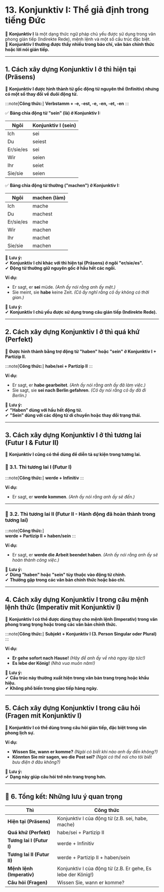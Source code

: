 # **13. Konjunktiv I: Thể giả định trong tiếng Đức**

📌 **Konjunktiv I** là một dạng thức ngữ pháp chủ yếu được sử dụng trong văn phong gián tiếp (Indirekte Rede), mệnh lệnh và một số cấu trúc đặc biệt.  
📌 **Konjunktiv I thường được thấy nhiều trong báo chí, văn bản chính thức hoặc lời nói gián tiếp.**

---

## **1. Cách xây dựng Konjunktiv I ở thì hiện tại (Präsens)**

📌 **Konjunktiv I được hình thành từ gốc động từ nguyên thể (Infinitiv) nhưng có một số thay đổi về đuôi động từ.**

:::note[**Công thức:**]
**Verbstamm + -e, -est, -e, -en, -et, -en**
:::

✅ **Bảng chia động từ "sein" (là) ở Konjunktiv I:**

|**Ngôi**|**Konjunktiv I (sein)**|
|---|---|
|Ich|sei|
|Du|seiest|
|Er/sie/es|sei|
|Wir|seien|
|Ihr|seiet|
|Sie/sie|seien|

✅ **Bảng chia động từ thường ("machen") ở Konjunktiv I:**

|**Ngôi**|**machen (làm)**|
|---|---|
|Ich|mache|
|Du|machest|
|Er/sie/es|mache|
|Wir|machen|
|Ihr|machet|
|Sie/sie|machen|

📌 **Lưu ý:**  
✔ **Konjunktiv I chỉ khác với thì hiện tại (Präsens) ở ngôi "er/sie/es".**  
✔ **Động từ thường giữ nguyên gốc ở hầu hết các ngôi.**

**Ví dụ:**

- Er sagt, er **sei** müde. _(Anh ấy nói rằng anh ấy mệt.)_
- Sie meint, sie **habe** keine Zeit. _(Cô ấy nghĩ rằng cô ấy không có thời gian.)_

📌 **Lưu ý:**  
✔ **Konjunktiv I chủ yếu được sử dụng trong câu gián tiếp (Indirekte Rede).**

---

## **2. Cách xây dựng Konjunktiv I ở thì quá khứ (Perfekt)**

📌 **Được hình thành bằng trợ động từ "haben" hoặc "sein" ở Konjunktiv I + Partizip II.**

:::note[**Công thức:**]
**habe/sei + Partizip II**
:::

**Ví dụ:**

- Er sagt, er **habe gearbeitet**. _(Anh ấy nói rằng anh ấy đã làm việc.)_
- Sie sagt, sie **sei nach Berlin gefahren**. _(Cô ấy nói rằng cô ấy đã đi Berlin.)_

📌 **Lưu ý:**  
✔ **"Haben" dùng với hầu hết động từ.**  
✔ **"Sein" dùng với các động từ di chuyển hoặc thay đổi trạng thái.**

---

## **3. Cách xây dựng Konjunktiv I ở thì tương lai (Futur I & Futur II)**

📌 **Konjunktiv I cũng có thể dùng để diễn tả sự kiện trong tương lai.**

### **🔹 3.1. Thì tương lai I (Futur I)**

:::note[**Công thức:**] 
**werde + Infinitiv**
:::

**Ví dụ:**

- Er sagt, er **werde kommen**. _(Anh ấy nói rằng anh ấy sẽ đến.)_

---

### **🔹 3.2. Thì tương lai II (Futur II - Hành động đã hoàn thành trong tương lai)**

:::note[**Công thức:**]  
**werde + Partizip II + haben/sein**
:::

**Ví dụ:**

- Er sagt, er **werde die Arbeit beendet haben**. _(Anh ấy nói rằng anh ấy sẽ hoàn thành công việc.)_

📌 **Lưu ý:**  
✔ **Dùng "haben" hoặc "sein" tùy thuộc vào động từ chính.**  
✔ **Thường gặp trong các văn bản chính thức hoặc báo chí.**

---

## **4. Cách xây dựng Konjunktiv I trong câu mệnh lệnh thức (Imperativ mit Konjunktiv I)**

📌 **Konjunktiv I có thể được dùng thay cho mệnh lệnh (Imperativ) trong văn phong trang trọng hoặc trong các văn bản chính thức.**

:::note[**Công thức:**]
**Subjekt + Konjunktiv I (3. Person Singular oder Plural)**
:::

**Ví dụ:**

- **Er gehe sofort nach Hause!** _(Hãy để anh ấy về nhà ngay lập tức!)_
- **Es lebe der König!** _(Nhà vua muôn năm!)_

📌 **Lưu ý:**  
✔ **Cấu trúc này thường xuất hiện trong văn bản trang trọng hoặc khẩu hiệu.**  
✔ **Không phổ biến trong giao tiếp hàng ngày.**

---

## **5. Cách xây dựng Konjunktiv I trong câu hỏi (Fragen mit Konjunktiv I)**

📌 **Konjunktiv I có thể dùng trong câu hỏi gián tiếp, đặc biệt trong văn phong lịch sự.**

**Ví dụ:**

- **Wissen Sie, wann er komme?** _(Ngài có biết khi nào anh ấy đến không?)_
- **Könnten Sie mir sagen, wo die Post sei?** _(Ngài có thể nói cho tôi biết bưu điện ở đâu không?)_

📌 **Lưu ý:**  
✔ **Dạng này giúp câu hỏi trở nên trang trọng hơn.**

---

## **🎯 6. Tổng kết: Những lưu ý quan trọng**

| **Thì**                     | **Công thức**                                               |
| --------------------------- | ----------------------------------------------------------- |
| **Hiện tại (Präsens)**      | Konjunktiv I của động từ (z.B. sei, habe, mache)            |
| **Quá khứ (Perfekt)**       | habe/sei + Partizip II                                      |
| **Tương lai I (Futur I)**   | werde + Infinitiv                                           |
| **Tương lai II (Futur II)** | werde + Partizip II + haben/sein                            |
| **Mệnh lệnh (Imperativ)**   | Konjunktiv I của động từ (z.B. Er gehe, Es lebe der König!) |
| **Câu hỏi (Fragen)**        | Wissen Sie, wann er komme?                                  |
